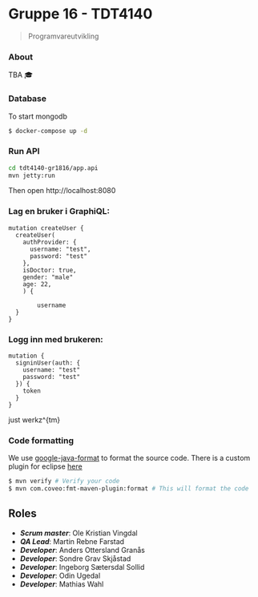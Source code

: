 # Gruppe 16 - TDT4140
> Programvareutvikling

### About

TBA 🎓

### Database


To start mongodb
```bash
$ docker-compose up -d
```

### Run API

```bash
cd tdt4140-gr1816/app.api
mvn jetty:run
```

Then open http://localhost:8080

### Lag en bruker i GraphiQL:

```
mutation createUser {
  createUser(
    authProvider: {
      username: "test",
      password: "test"
    },
    isDoctor: true,
    gender: "male"
    age: 22,
    ) {

    	username
  }
}
```

### Logg inn med brukeren:

```
mutation {
  signinUser(auth: {
    username: "test"
    password: "test"
  }) {
    token
  }
}
```
just werkz^{tm}

### Code formatting

We use [google-java-format](https://github.com/google/google-java-format) to format the source code.
There is a custom plugin for eclipse [here](https://github.com/google/google-java-format#eclipse)

```bash
$ mvn verify # Verify your code
$ mvn com.coveo:fmt-maven-plugin:format # This will format the code
```


## Roles

- ___Scrum master___: Ole Kristian Vingdal
- ___QA Lead___: Martin Rebne Farstad
- ___Developer___: Anders Ottersland Granås
- ___Developer___: Sondre Grav Skjåstad
- ___Developer___: Ingeborg Sætersdal Sollid
- ___Developer___: Odin Ugedal
- ___Developer___: Mathias Wahl
